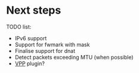 # Next steps

TODO list:

* IPv6 support
* Support for fwmark with mask
* Finalise support for dnat
* Detect packets exceeding MTU (when possible)
* [VPP](https://fd.io/docs/vpp/master) plugin?
